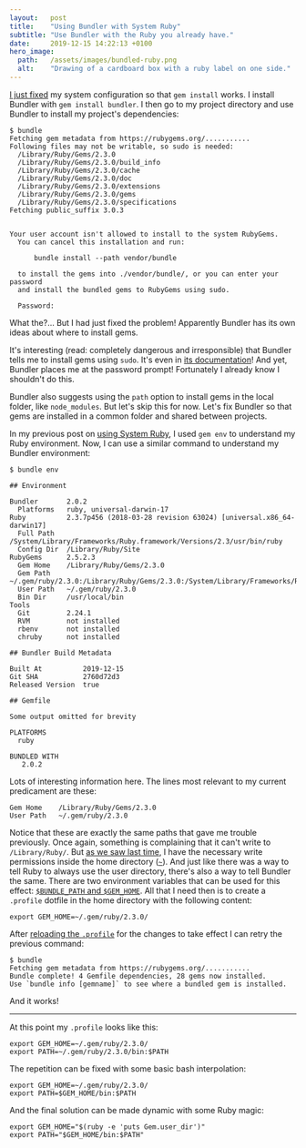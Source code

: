 ```yaml
---
layout:   post
title:    "Using Bundler with System Ruby"
subtitle: "Use Bundler with the Ruby you already have."
date:     2019-12-15 14:22:13 +0100
hero_image:
  path:   /assets/images/bundled-ruby.png
  alt:    "Drawing of a cardboard box with a ruby label on one side."
---
```

[I just fixed][in using System Ruby] my system configuration so that `gem install` works. I install Bundler with `gem install bundler`. I then go to my project directory and use Bundler to install my project's dependencies:

```terminal
$ bundle
Fetching gem metadata from https://rubygems.org/...........
Following files may not be writable, so sudo is needed:
  /Library/Ruby/Gems/2.3.0
  /Library/Ruby/Gems/2.3.0/build_info
  /Library/Ruby/Gems/2.3.0/cache
  /Library/Ruby/Gems/2.3.0/doc
  /Library/Ruby/Gems/2.3.0/extensions
  /Library/Ruby/Gems/2.3.0/gems
  /Library/Ruby/Gems/2.3.0/specifications
Fetching public_suffix 3.0.3


Your user account isn't allowed to install to the system RubyGems.
  You can cancel this installation and run:

      bundle install --path vendor/bundle

  to install the gems into ./vendor/bundle/, or you can enter your password
  and install the bundled gems to RubyGems using sudo.

  Password:
```

What the?... But I had just fixed the problem!
Apparently Bundler has its own ideas about where to install gems.

It's interesting (read: completely dangerous and irresponsible) that Bundler tells me to install gems using `sudo`. It's even in [its documentation][concerning using Bundler with sudo]! And yet, Bundler places me at the password prompt! Fortunately I already know I shouldn't do this.

Bundler also suggests using the `path` option to install gems in the local folder, like `node_modules`. But let's skip this for now. Let's fix Bundler so that gems are installed in a common folder and shared between projects.

In my previous post on [using System Ruby][in using System Ruby], I used `gem env` to understand my Ruby environment. Now, I can use a similar command to understand my Bundler environment:

```terminal
$ bundle env

## Environment

Bundler       2.0.2
  Platforms   ruby, universal-darwin-17
Ruby          2.3.7p456 (2018-03-28 revision 63024) [universal.x86_64-darwin17]
  Full Path   /System/Library/Frameworks/Ruby.framework/Versions/2.3/usr/bin/ruby
  Config Dir  /Library/Ruby/Site
RubyGems      2.5.2.3
  Gem Home    /Library/Ruby/Gems/2.3.0
  Gem Path    ~/.gem/ruby/2.3.0:/Library/Ruby/Gems/2.3.0:/System/Library/Frameworks/Ruby.framework/Versions/2.3/usr/lib/ruby/gems/2.3.0
  User Path   ~/.gem/ruby/2.3.0
  Bin Dir     /usr/local/bin
Tools
  Git         2.24.1
  RVM         not installed
  rbenv       not installed
  chruby      not installed

## Bundler Build Metadata

Built At          2019-12-15
Git SHA           2760d72d3
Released Version  true

## Gemfile

Some output omitted for brevity

PLATFORMS
  ruby

BUNDLED WITH
   2.0.2
```

Lots of interesting information here. The lines most relevant to my current predicament are these:

```
Gem Home    /Library/Ruby/Gems/2.3.0
User Path   ~/.gem/ruby/2.3.0
```

Notice that these are exactly the same paths that gave me trouble previously. Once again, something is complaining that it can't write to `/Library/Ruby/`. But [as we saw last time][in using System Ruby], I have the necessary write permissions inside the home directory ([`~`]). And just like there was a way to tell Ruby to always use the user directory, there's also a way to tell Bundler the same. There are two environment variables that can be used for this effect: [`$BUNDLE_PATH` and `$GEM_HOME`]. All that I need then is to create a `.profile` dotfile in the home directory with the following content:

```
export GEM_HOME=~/.gem/ruby/2.3.0/
```

After [reloading the `.profile`] for the changes to take effect I can retry the previous command:

```terminal
$ bundle
Fetching gem metadata from https://rubygems.org/...........
Bundle complete! 4 Gemfile dependencies, 28 gems now installed.
Use `bundle info [gemname]` to see where a bundled gem is installed.
```

And it works!

---

At this point my `.profile` looks like this:

```
export GEM_HOME=~/.gem/ruby/2.3.0/
export PATH=~/.gem/ruby/2.3.0/bin:$PATH
```

The repetition can be fixed with some basic bash interpolation:

```
export GEM_HOME=~/.gem/ruby/2.3.0/
export PATH=$GEM_HOME/bin:$PATH
```

And the final solution can be made dynamic with some Ruby magic:

```
export GEM_HOME="$(ruby -e 'puts Gem.user_dir')"
export PATH="$GEM_HOME/bin:$PATH"
```


[concerning using Bundler with sudo]: https://bundler.io/v2.0/man/bundle-install.1.html#SUDO-USAGE
[in using System Ruby]: 2018-09-16-using-system-ruby.md
[`~`]: https://unix.stackexchange.com/questions/34196/why-was-chosen-to-represent-the-home-directory/34198#34198
[`$BUNDLE_PATH` and `$GEM_HOME`]: https://bundler.io/v2.0/bundle_install.html
[reloading the `.profile`]: https://askubuntu.com/questions/59126/reload-bashs-profile-without-logging-out-and-back-in-again/59127#59127
